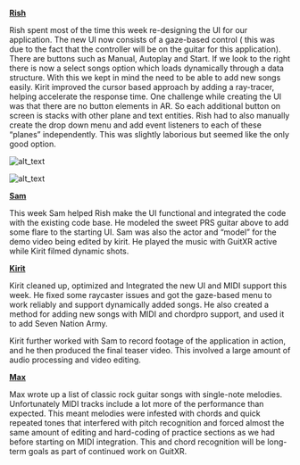 <!-- Output copied to clipboard! -->

<!-----
NEW: Check the "Suppress top comment" option to remove this info from the output.

Conversion time: 0.363 seconds.


Using this Markdown file:

1. Paste this output into your source file.
2. See the notes and action items below regarding this conversion run.
3. Check the rendered output (headings, lists, code blocks, tables) for proper
   formatting and use a linkchecker before you publish this page.

Conversion notes:

* Docs to Markdown version 1.0β29
* Thu Jun 03 2021 23:42:39 GMT-0700 (PDT)
* Source doc: Week 9 Blog
* This document has images: check for >>>>>  gd2md-html alert:  inline image link in generated source and store images to your server. NOTE: Images in exported zip file from Google Docs may not appear in  the same order as they do in your doc. Please check the images!

----->

**<span style="text-decoration:underline;">Rish</span>**

Rish spent most of the time this week re-designing the UI for our application. The new UI now consists of a gaze-based control ( this was due to the fact that the controller will be on the guitar for this application). There are buttons such as Manual, Autoplay and Start. If we look to the right there is now a select songs option which loads dynamically through a data structure. With this we kept in mind the need to be able to add new songs easily. Kirit improved the cursor based approach by adding a ray-tracer, helping accelerate the response time. One challenge while creating the UI was that there are no button elements in AR. So each additional button on screen is stacks with other plane and text entities. Rish had to also manually create the drop down menu and add event listeners to each of these “planes” independently. This was slightly laborious but seemed like the only good option.

![alt_text](https://i.imgur.com/hyNmlch.png "GuitXR menu before selecting with gaze")


![alt_text](https://imgur.com/KrFyOsk "GuitXR menu after selecting with gaze")
 

**<span style="text-decoration:underline;">Sam</span>**

This week Sam helped Rish make the UI functional and integrated the code with the existing code base. He modeled the sweet PRS guitar above to add some flare to the starting UI. Sam was also the actor and “model” for the demo video being edited by kirit. He played the music with GuitXR active while Kirit filmed dynamic shots. 

**<span style="text-decoration:underline;">Kirit</span>**

Kirit cleaned up, optimized and Integrated the new UI and MIDI support this week. He fixed some raycaster issues and got the gaze-based menu to work reliably and support dynamically added songs. He also created a method for adding new songs with MIDI and chordpro support, and used it to add Seven Nation Army.

Kirit further worked with Sam to record footage of the application in action, and he then produced the final teaser video. This involved a large amount of audio processing and video editing. 

**<span style="text-decoration:underline;">Max</span>**

Max wrote up a list of classic rock guitar songs with single-note melodies. Unfortunately MIDI tracks include a lot more of the performance than expected. This meant melodies were infested with chords and quick repeated tones that interfered with pitch recognition and forced almost the same amount of editing and hard-coding of practice sections as we had before starting on MIDI integration. This and chord recognition will be long-term goals as part of continued work on GuitXR.
